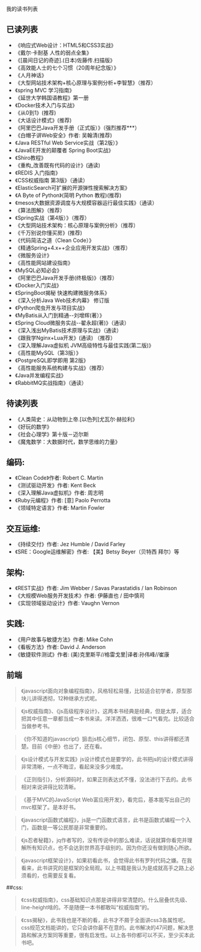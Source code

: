 我的读书列表

## 已读列表

- 《响应式Web设计：HTML5和CSS3实战》
- 《戴尔·卡耐基 人性的弱点全集》
- 《[晨间日记的奇迹].(日本)佐藤传.扫描版》
- 《高效能人士的七个习惯（20周年纪念版）》
- 《人月神话》
- 《大型网站技术架构+核心原理与案例分析+李智慧》（推荐）
- 《spring MVC 学习指南》
- 《延世大学韩国语教程》第一册
- 《Docker技术入门与实战》
- 《从0到1》(推荐)
- 《大话设计模式》(推荐)
- 《阿里巴巴Java开发手册（正式版）》（强烈推荐***）
- 《白帽子讲Web安全》作者: 吴翰清(推荐)
- 《Java RESTful Web Service实战（第2版）》
- 《JavaEE开发的颠覆者 Spring Boot实战》
- 《Shiro教程》
- 《重构_改善既有代码的设计》(通读)
- 《REDIS 入门指南》
- 《CSS权威指南 第3版》（通读）
- 《ElasticSearch可扩展的开源弹性搜索解决方案》
- 《A Byte of Python》(简明 Python 教程)(推荐)
- 《mesos大数据资源调度与大规模容器运行最佳实践》（通读）
- 《算法图解》（推荐）
- 《Spring实战（第4版）》（推荐）
- 《大型网站技术架构：核心原理与案例分析》（推荐）
- 《千万别说你懂买房》(推荐)
- 《代码简洁之道（Clean Code）》
- 《精通Spring+4.x++企业应用开发实战》（推荐）
- 《微服务设计》
- 《高性能网站建设指南》
- 《MySQL必知必会》
- 《阿里巴巴Java开发手册(终极版)》（推荐）
- 《Docker入门实战》
- 《SpringBoot揭秘 快速构建微服务体系》
- 《深入分析Java  Web技术内幕》  修订版
- 《Python爬虫开发与项目实战》
- 《MyBatis从入门到精通--刘增辉(著）》
- 《Spring Cloud微服务实战--翟永超(著)》（通读）
- 《深入浅出MyBatis技术原理与实战》（通读）
- 《跟我学Nginx+Lua开发》(通读) （推荐）
- 《深入理解Java虚拟机 JVM高级特性与最佳实践(第二版)》
- 《高性能MySQL（第3版）》
- 《PostgreSQL即学即用 第2版》
- 《高性能服务系统构建与实战》（推荐）
- 《Java并发编程实战》
- 《RabbitMQ实战指南》（通读）

## 待读列表

- 《人类简史：从动物到上帝.[以色列]尤瓦尔·赫拉利》
- 《好玩的数学》
- 《社会心理学》第十版－迈尔斯
- 《魔鬼数学：大数据时代，数学思维的力量》

## 编码:

- 《Clean Code》作者: Robert C. Martin
- 《测试驱动开发》作者: Kent Beck
- 《深入理解Java虚拟机》作者: 周志明
- 《Ruby元编程》作者: [意] Paolo Perrotta
- 《领域特定语言》作者: Martin Fowler

## 交互运维:

- 《持续交付》作者: Jez Humble / David Farley
- 《SRE：Google运维解密》作者: 【美】Betsy Beyer（贝特西 拜尔）等

## 架构:

- 《REST实战》作者: Jim Webber / Savas Parastatidis / Ian Robinson
- 《大规模Web服务开发技术》作者: 伊藤直也 / 田中慎司
- 《实现领域驱动设计》作者: Vaughn Vernon

## 实践:

- 《用户故事与敏捷方法》作者: Mike Cohn
- 《看板方法》作者: David J. Anderson
- 《敏捷软件测试》作者: (美)克里斯平//格雷戈里|译者:孙伟峰//崔康

## 前端

>《javascript面向对象编程指南》，风格轻松易懂，比较适合初学者，原型那块儿讲得透彻，12种继承方式呢。

>《js权威指南》、《js高级程序设计》，这两本书经典是经典，但是太厚，适合把其中任意一章都当成一本书来读。洋洋洒洒，很难一口气看完。比较适合当做参考书。

>《你不知道的javascript》狙击js核心细节，闭包、原型、this讲得都还清楚。目前《中册》也出了，还在看。

>《js设计模式与开发实践》js设计模式也是要学的，此书把js的设计模式讲得非常清晰，一点不晦涩，看起来没多少难度。

>《正则指引》，分析源码时，如果正则表达式不懂，没法进行下去的。此书相对来说讲得比较清晰。

>《基于MVC的JavaScript Web富应用开发》，看完后，基本能写出自己的mvc框架了。是本好书。

>《javascript函数式编程》，js是一门函数式语言，此书是函数式编程一个入门，函数是一等公民那是非常重要的。

>《js忍者秘籍》，jq作者写的，没有传说中的那么难读，话说就算你看完并理解所有知识点，也不会达到世界高手级别的。因为你还没有做到随心所欲。

>《javascript框架设计》，如果初看此书，会觉得此书有罗列代码之嫌。在我看来，此书讲究的是框架的全局观。以上书籍是我认为是成就高手之路上必须看的，也需要反复看。

##css:

>《css权威指南》，css基础知识点那是讲得非常清楚的。什么层叠优先级、line-height啥的。不是随便一本书都敢叫“权威指南”的。

>《css揭秘》，此书我也是不断的看，此书才不屑于全面讲css3各属性呢。css规范文档能讲的，它只会讲你最不在意的。此书解决的47问题，解决思路和解决方案同等重要，很有启发性。以上各书你都可以不买，至少买本此书吧。
